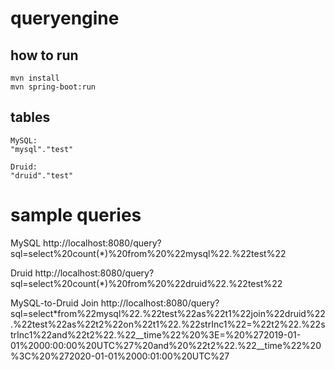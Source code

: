 # queryengine

## how to run
``` 
mvn install
mvn spring-boot:run
```


## tables
```
MySQL:
"mysql"."test"

Druid:
"druid"."test"
```

# sample queries
MySQL
http://localhost:8080/query?sql=select%20count(*)%20from%20%22mysql%22.%22test%22

Druid
http://localhost:8080/query?sql=select%20count(*)%20from%20%22druid%22.%22test%22

MySQL-to-Druid Join
http://localhost:8080/query?sql=select*from%22mysql%22.%22test%22as%22t1%22join%22druid%22.%22test%22as%22t2%22on%22t1%22.%22strInc1%22=%22t2%22.%22strInc1%22and%22t2%22.%22__time%22%20%3E=%20%272019-01-01%2000:00:00%20UTC%27%20and%20%22t2%22.%22__time%22%20%3C%20%272020-01-01%2000:01:00%20UTC%27

